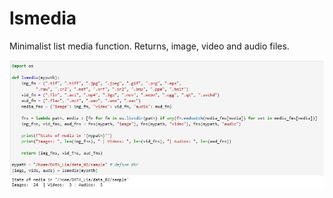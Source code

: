 # lsmedia
Minimalist list media function. Returns, image, video and audio files.

![lsmedia](lsmedia.jpg "list media")
